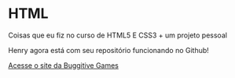 # HTML
 Coisas que eu fiz no curso de HTML5 E CSS3 + um projeto pessoal

Henry agora está com seu repositório funcionando no Github!

<a href="https://henryttwoshoes.github.io/HTML/Exercícios%20Curso%20em%20Vídeo/exercícios%20pessoais/Site%20da%20Buggitive%20Games/index.html">Acesse o site da Buggitive Games</a>
